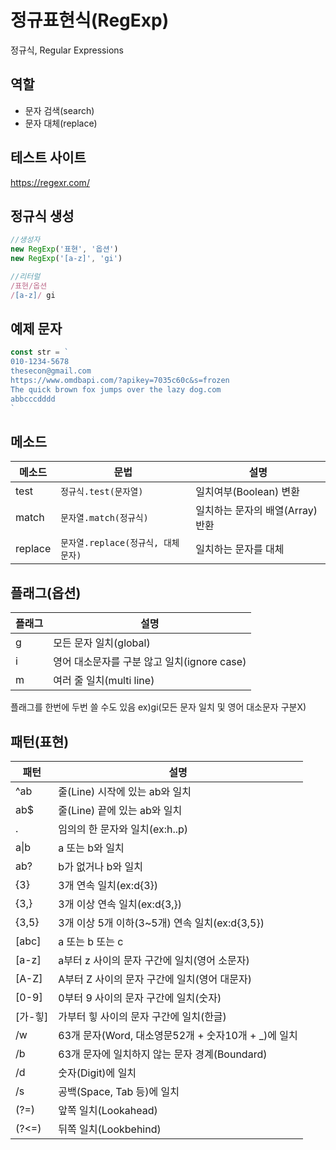 # 정규표현식(RegExp)

정규식,  Regular Expressions

## 역할

- 문자 검색(search) 
- 문자 대체(replace) 

## 테스트 사이트
 https://regexr.com/

 ## 정규식 생성

 ```js
 //생성자
 new RegExp('표현', '옵션')
 new RegExp('[a-z]', 'gi')

 //리터럴
 /표현/옵션
 /[a-z]/ gi
```

## 예제 문자

```js
const str = `
010-1234-5678
thesecon@gmail.com
https://www.omdbapi.com/?apikey=7035c60c&s=frozen
The quick brown fox jumps over the lazy dog.com
abbcccdddd
`
```

## 메소드

메소드 | 문법 | 설명
--|--|--
test | `정규식.test(문자열)` | 일치여부(Boolean) 변환
match | `문자열.match(정규식)` | 일치하는 문자의 배열(Array) 반환
replace | `문자열.replace(정규식, 대체문자)` | 일치하는 문자를 대체

## 플래그(옵션)

플래그 | 설명
--|--
g | 모든 문자 일치(global)
i | 영어 대소문자를 구분 않고 일치(ignore case)
m | 여러 줄 일치(multi line)

플래그를 한번에 두번 쓸 수도 있음  ex)gi(모든 문자 일치 및 영어 대소문자 구분X)

## 패턴(표현)
패턴 | 설명
--|--
^ab | 줄(Line) 시작에 있는 ab와 일치
ab$ | 줄(Line) 끝에 있는 ab와 일치
. | 임의의 한 문자와 일치(ex:h..p)
a&verbar;b | a 또는 b와 일치
ab? | b가 없거나 b와 일치
{3}  | 3개 연속 일치(ex:d{3})
{3,} | 3개 이상 연속 일치(ex:d{3,})
{3,5} | 3개 이상 5개 이하(3~5개) 연속 일치(ex:d{3,5})
[abc] | a 또는 b 또는 c
[a-z] | a부터 z 사이의 문자 구간에 일치(영어 소문자)
[A-Z] | A부터 Z 사이의 문자 구간에 일치(영어 대문자)
[0-9] | 0부터 9 사이의 문자 구간에 일치(숫자)
[가-힣] | 가부터 힣 사이의 문자 구간에 일치(한글)
/w | 63개 문자(Word, 대소영문52개 + 숫자10개 + _)에 일치
/b | 63개 문자에 일치하지 않는 문자 경계(Boundard)
/d | 숫자(Digit)에 일치
/s | 공백(Space, Tab 등)에 일치
(?=) | 앞쪽 일치(Lookahead)
(?<=) | 뒤쪽 일치(Lookbehind)